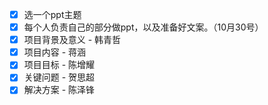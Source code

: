 

- [x] 选一个ppt主题
- [x] 每个人负责自己的部分做ppt，以及准备好文案。（10月30号）
- [x] 项目背景及意义 - 韩青哲
- [x] 项目内容 - 蒋涵
- [x] 项目目标 - 陈增耀
- [x] 关键问题 - 贺思超
- [x] 解决方案 - 陈泽锋